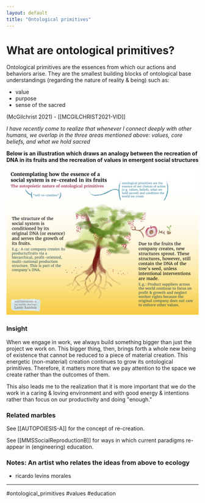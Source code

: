 ```yaml
---
layout: default
title: "Ontological primitives"
---
```


# What are ontological primitives?
Ontological primitives are the essences from which our actions and behaviors arise. They are the smallest building blocks of ontological base understandings (regarding the nature of reality & being) such as:

- value
- purpose
- sense of the sacred

(McGilchrist 2021) -  [[MCGILCHRIST2021-VID]]

*I have recently come to realize that whenever I connect deeply with other humans, we overlap in the three areas mentioned above: values, core beliefs, and what we hold sacred*

**Below is an illustration which draws an analogy between the recreation of DNA in its fruits and the recreation of values in emergent social structures**

![](media/cleanshot_2024-07-28-at-17-14-00@2x.png)

### Insight
When we engage in work, we always build something bigger than just the project we work on. This bigger thing, then, brings forth a whole new being of existence that cannot be reduced to a piece of material creation. This energetic (non-material) creation continues to grow its ontological primitives. Therefore, it matters more that we pay attention to the space we create rather than the outcomes of them. 

This also leads me to the realization that it is more important that we do the work in a caring & loving environment and with good energy & intentions rather than focus on our productivity and doing "enough." 

### Related marbles
See [[AUTOPOIESIS-A]] for the concept of re-creation.

See [[MMSSocialReproductionB]] for ways in which current paradigms re-appear in (engineering) education. 

### Notes: An artist who relates the ideas from above to ecology
- ricardo levins morales


_____

#ontological_primitives #values #education 